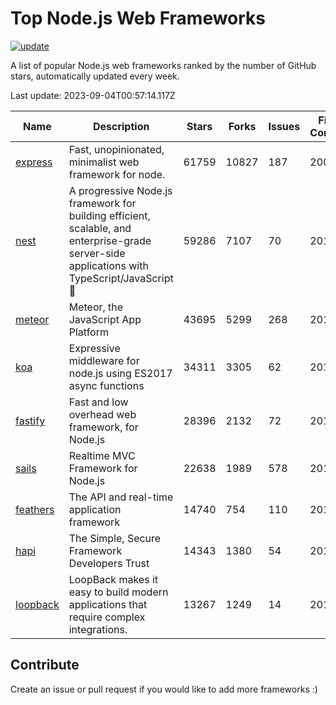 # Top Node.js Web Frameworks

[![update](https://github.com/sunnysid3up/nodejs-web-frameworks/actions/workflows/update.yml/badge.svg)](https://github.com/sunnysid3up/nodejs-web-frameworks/actions/workflows/update.yml)

A list of popular Node.js web frameworks ranked by the number of GitHub stars, automatically updated every week.

Last update: 2023-09-04T00:57:14.117Z

| Name          | Description          | Stars                     | Forks          | Issues               | First Commit        | Last Commit         | Language          |
|---------------|----------------------|---------------------------|----------------|----------------------|---------------------|---------------------|-------------------|
| [express](https://github.com/expressjs/express) | Fast, unopinionated, minimalist web framework for node. | 61759 | 10827 | 187 | 2009 | 2023-09-03 | JS |
| [nest](https://github.com/nestjs/nest) | A progressive Node.js framework for building efficient, scalable, and enterprise-grade server-side applications with TypeScript/JavaScript 🚀 | 59286 | 7107 | 70 | 2017 | 2023-09-03 | TS |
| [meteor](https://github.com/meteor/meteor) | Meteor, the JavaScript App Platform | 43695 | 5299 | 268 | 2012 | 2023-09-03 | JS |
| [koa](https://github.com/koajs/koa) | Expressive middleware for node.js using ES2017 async functions | 34311 | 3305 | 62 | 2013 | 2023-09-03 | JS |
| [fastify](https://github.com/fastify/fastify) | Fast and low overhead web framework, for Node.js | 28396 | 2132 | 72 | 2016 | 2023-09-03 | JS |
| [sails](https://github.com/balderdashy/sails) | Realtime MVC Framework for Node.js | 22638 | 1989 | 578 | 2012 | 2023-09-03 | JS |
| [feathers](https://github.com/feathersjs/feathers) | The API and real-time application framework | 14740 | 754 | 110 | 2011 | 2023-09-03 | TS |
| [hapi](https://github.com/hapijs/hapi) | The Simple, Secure Framework Developers Trust | 14343 | 1380 | 54 | 2011 | 2023-09-03 | JS |
| [loopback](https://github.com/strongloop/loopback) | LoopBack makes it easy to build modern applications that require complex integrations. | 13267 | 1249 | 14 | 2013 | 2023-08-27 | JS |

## Contribute 

Create an issue or pull request if you would like to add more frameworks :)